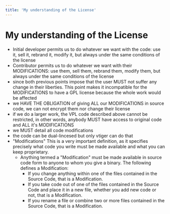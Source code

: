 ```yaml
---
title: 'My understanding of the License'
---
```


My understanding of the License
===============================

-   Initial developer permits us to do whatever we want with the code:
    use it, sell it, rebrand it, modify it, but always under the same
    conditions of the license
-   Contributor permits us to do whatever we want with their
    MODIFICATIONS: use them, sell them, rebrand them, modify them, but
    always under the same conditions of the license
-   since both previous points impose that the user MUST not suffer any
    change in their liberties. This point makes it incompatible for the
    MODIFICATIONS to have a GPL license because the whole work would be
    affected
-   we HAVE THE OBLIGATION of giving ALL our MODIFICATIONS in source
    code, we can not encrypt them nor change their license
-   if we do a larger work, the VPL code described above cannot be
    restricted, in other words, anybody MUST have access to original
    code and ALL it's MODIFICATIONS
-   we MUST detail all code modifications
-   the code can be dual-lincesed but only vtiger can do that
-   "Modifications" This is a very important definition, as it specifies
    precisely what code you write must be made available and what you
    can keep proprietary.
    -   Anything termed a "Modification" must be made available in
        source code form to anyone to whom you give a binary. The
        following defines a Modification:
        -   If you change anything within one of the files contained in
            the Source Code, that is a Modification.
        -   If you take code out of one of the files contained in the
            Source Code and place it in a new file, whether you add new
            code or not, that is a Modification.
        -   If you rename a file or combine two or more files contained
            in the Source Code, that is a Modification.
